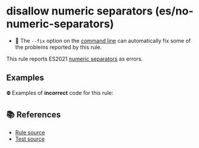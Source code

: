 # disallow numeric separators (es/no-numeric-separators)

- 🔧 The `--fix` option on the [command line](https://eslint.org/docs/user-guide/command-line-interface#fixing-problems) can automatically fix some of the problems reported by this rule.

This rule reports ES2021 [numeric separators](https://github.com/tc39/proposal-numeric-separator) as errors.

## Examples

⛔ Examples of **incorrect** code for this rule:

<eslint-playground type="bad" code="/*eslint es/no-numeric-separators: error */
let a = 123_456
" />

## 📚 References

- [Rule source](https://github.com/mysticatea/eslint-plugin-es/blob/v3.0.1/lib/rules/no-numeric-separators.js)
- [Test source](https://github.com/mysticatea/eslint-plugin-es/blob/v3.0.1/tests/lib/rules/no-numeric-separators.js)
